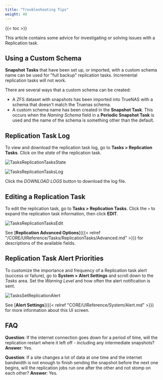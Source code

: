 ```yaml
---
title: "Troubleshooting Tips"
weight: 40
---
```


{{< toc >}}

This article contains some advice for investigating or solving issues with a Replication task.

## Using a Custom Schema

**Snapshot Tasks** that have been set up, or imported, with a custom schema name can be used for "full backup" replication tasks. Incremental replication tasks will not work.

There are several ways that a custom schema can be created:
* A ZFS dataset with snapshots has been imported into TrueNAS with a schema that doesn't match the Truenas schema.
* A custom schema name has been created in the **Snapshot Task**. This occurs when the *Naming Schema* field in a **Periodic Snapshot Task** is used and the name of the schema is something other than the default.

## Replication Task Log

To view and download the replication task log, go to **Tasks > Replication Tasks**.
Click on the *state* of the replication task.

![TasksReplicationTasksState](/images/CORE/12.0/RepTaskErrorCORE.png "Replication Task State")

![TasksReplicationTasksLog](/images/CORE/12.0/RepTaskLogDownloadCORE.png "Replication Task Log")

Click the *DOWNLOAD LOGS* button to download the log file.

## Editing a Replication Task

To edit the replication task, go to **Tasks > Replication Tasks**.
Click the `>` to expand the replication task information, then click **EDIT**.

![TasksReplicationTasksEdit](/images/CORE/12.0/RepEditTaskCORE.png "Replication Task Edit")

See [**Replication Advanced Options**]({{< relref "/CORE/UIReference/Tasks/ReplicationTasks/Advanced.md" >}}) for descriptions of the available fields.

## Replication Task Alert Priorities

To customize the importance and frequency of a Replication task alert (success or failure), go to **System > Alert Settings** and scroll down to the *Tasks* area.
Set the *Warning Level* and how often the alert notification is sent.

![TasksSetReplicationAlert](/images/CORE/12.0/AlertTaskReplication.png "Set Replication Alert")

See [**Alert Settings**]({{< relref "CORE/UIReference/System/Alert.md" >}}) for more information about this UI screen.

## FAQ

**Question**: If the internet connection goes down for a period of time, will the replication restart where it left off - including any intermediate snapshots?
**Answer**: Yes.

**Question**: If a site changes a lot of data at one time and the internet bandwidth is not enough to finish sending the snapshot before the next one begins, will the replication jobs run one after the other and not stomp on each other?
**Answer**: Yes.

